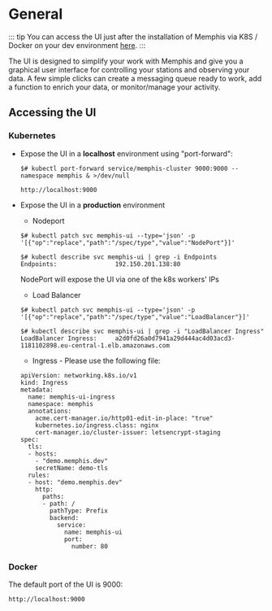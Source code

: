 # General

::: tip 
You can access the UI just after the installation of Memphis via K8S / Docker on your dev environment [here](../deployment/kubernetes/).
:::

The UI is designed to simplify your work with Memphis and give you a graphical user interface for controlling your stations and observing your data. A few simple clicks can create a messaging queue ready to work, add a function to enrich your data, or monitor/manage your activity.

## Accessing the UI

### **Kubernetes**

*   Expose the UI in a **localhost** environment using "port-forward":

    ```
    $# kubectl port-forward service/memphis-cluster 9000:9000 --namespace memphis & >/dev/null
    ```

    ```
    http://localhost:9000
    ```
*   Expose the UI in a **production** environment

    * Nodeport

    ```
    $# kubectl patch svc memphis-ui --type='json' -p '[{"op":"replace","path":"/spec/type","value":"NodePort"}]'
    ```

    ```
    $# kubectl describe svc memphis-ui | grep -i Endpoints
    Endpoints:                192.150.201.138:80
    ```

    NodePort will expose the UI via one of the k8s workers' IPs

    * Load Balancer

    ```
    $# kubectl patch svc memphis-ui --type='json' -p '[{"op":"replace","path":"/spec/type","value":"LoadBalancer"}]'
    ```

    ```
    $# kubectl describe svc memphis-ui | grep -i "LoadBalancer Ingress"
    LoadBalancer Ingress:     a2d0fd26a0d7941a29d444ac4d03acd3-1181102898.eu-central-1.elb.amazonaws.com
    ```

    * Ingress - Please use the following file:

    ```
    apiVersion: networking.k8s.io/v1
    kind: Ingress
    metadata:
      name: memphis-ui-ingress
      namespace: memphis
      annotations:
        acme.cert-manager.io/http01-edit-in-place: "true"
        kubernetes.io/ingress.class: nginx
        cert-manager.io/cluster-issuer: letsencrypt-staging
    spec:
      tls:
      - hosts:
        - "demo.memphis.dev"
        secretName: demo-tls
      rules:
      - host: "demo.memphis.dev"
        http:
          paths:
          - path: /
            pathType: Prefix
            backend:
              service:
                name: memphis-ui
                port:
                  number: 80
    ```

<!-- {% hint style="info" %}
More on publishing k8s services [here](https://kubernetes.io/docs/concepts/services-networking/service/#publishing-services-service-types).
{% endhint %} -->

### **Docker**

<!-- {% hint style="info" %}
For the full docker installation tutorial, please head [here](../deployment/docker-compose.md).
{% endhint %} -->

The default port of the UI is 9000:

```
http://localhost:9000
```
